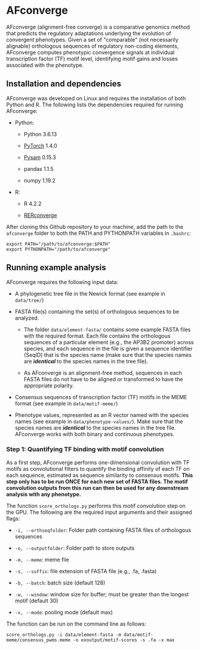 # AFconverge

AFconverge (alignment-free converge) is a comparative genomics method that predicts the regulatory adaptations underlying the evolution of convergent phenotypes. Given a set of "comparable" (not necessarily alignable) orthologous sequences of regulatory non-coding elements, AFconverge computes phenotypic convergence signals at individual transcription factor (TF) motif level, identifying motif gains and losses associated with the phenotype.


## Installation and dependencies

AFconverge was developed on Linux and requires the installation of both Python and R. The following lists the dependencies required for running AFconverge:

- Python:

    - Python 3.6.13

    - [PyTorch](https://pytorch.org/) 1.4.0

    - [Pysam](https://pysam.readthedocs.io/en/latest/index.html) 0.15.3

    - pandas 1.1.5
    
    - numpy 1.19.2
    
- R:
    - R 4.2.2
    
    - [RERconverge](https://github.com/nclark-lab/RERconverge)
    
After cloning this Github repository to your machine, add the path to the `afconverge` folder to both the PATH and PYTHONPATH variables in `.bashrc`:


```
export PATH="/path/to/afconverge:$PATH"
export PYTHONPATH="/path/to/afconverge"
```


## Running example analysis

AFconverge requires the following input data:

* A phylogenetic tree file in the Newick format (see example in `data/tree/`)

* FASTA file(s) containing the set(s) of orthologous sequences to be analyzed. 

    - The folder `data/element-fasta/` contains some example FASTA files with the required format. Each file contains the orthologous sequences of a particular element (e.g., the AP3B2 promoter) across species, and each sequence in the file is given a sequence identifier (SeqID) that is the species name (make sure that the species names are ***identical*** to the species names in the tree file).
    
    - As AFconverge is an alignment-free method, sequences in each FASTA files do not have to be aligned or transformed to have the appropriate polarity.
    
* Consensus sequences of transcription factor (TF) motifs in the MEME format (see example in `data/motif-meme/`)

* Phenotype values, represented as an R vector named with the species names (see example in `data/phenotype-values/`). Make sure that the species names are ***identical*** to the species names in the tree file. AFconverge works with both binary and continuous phenotypes.



### Step 1: Quantifying TF binding with motif convolution

As a first step, AFconverge performs one-dimensional convolution with TF motifs as convolutional filters to quantify the binding affinity of each TF on each sequence, estimated as sequence similarity to consensus motifs. **This step only has to be run ONCE for each new set of FASTA files. The motif convolution outputs from this run can then be used for any downstream analysis with any phenotype.**

The function `score_orthologs.py` performs this motif convolution step on the GPU. The following are the required input arguments and their assigned flags:

* `-i, --orthseqfolder`: Folder path containing FASTA files of orthologous sequences

* `-o, --outputfolder`: Folder path to store outputs

* `-m, --meme`: meme file

* `-s, --suffix`: file extension of FASTA file (e.g., .fa, .fasta)

* `-b, --batch`: batch size (default 128)

* `-w, --window`: window size for buffer; must be greater than the longest motif (default 30)

* `-x, --mode`: pooling mode (default max)

The function can be run on the command line as follows:

```
score_orthologs.py -i data/element-fasta -m data/motif-meme/consensus_pwms.meme -o exoutput/motif-scores -s .fa -x max
```
